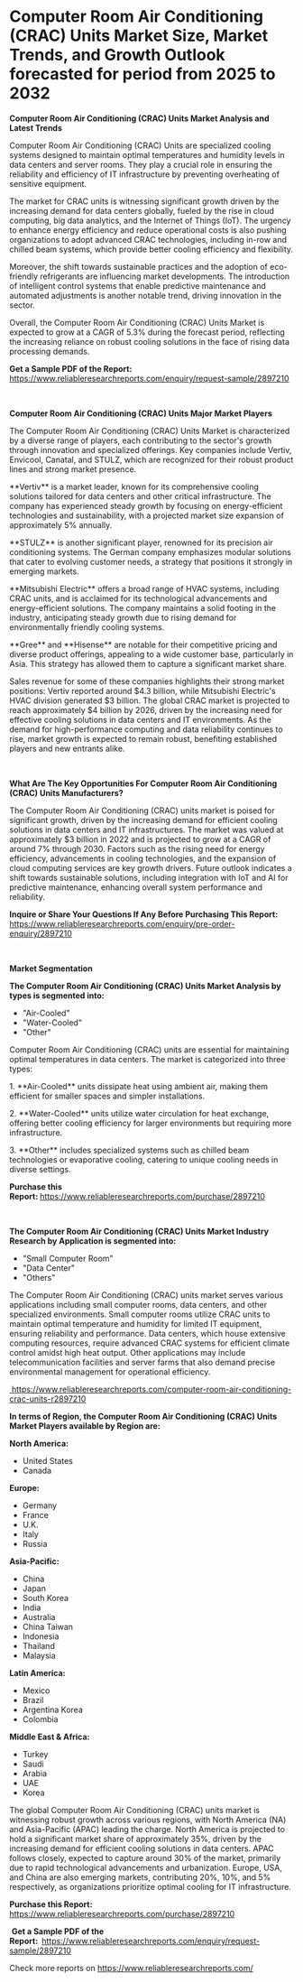 <p><h1>Computer Room Air Conditioning (CRAC) Units Market Size, Market Trends, and Growth Outlook forecasted for period from 2025 to 2032</h1></p><p><strong>Computer Room Air Conditioning (CRAC) Units Market Analysis and Latest Trends</strong></p>
<p><p>Computer Room Air Conditioning (CRAC) Units are specialized cooling systems designed to maintain optimal temperatures and humidity levels in data centers and server rooms. They play a crucial role in ensuring the reliability and efficiency of IT infrastructure by preventing overheating of sensitive equipment. </p><p>The market for CRAC units is witnessing significant growth driven by the increasing demand for data centers globally, fueled by the rise in cloud computing, big data analytics, and the Internet of Things (IoT). The urgency to enhance energy efficiency and reduce operational costs is also pushing organizations to adopt advanced CRAC technologies, including in-row and chilled beam systems, which provide better cooling efficiency and flexibility. </p><p>Moreover, the shift towards sustainable practices and the adoption of eco-friendly refrigerants are influencing market developments. The introduction of intelligent control systems that enable predictive maintenance and automated adjustments is another notable trend, driving innovation in the sector. </p><p>Overall, the Computer Room Air Conditioning (CRAC) Units Market is expected to grow at a CAGR of 5.3% during the forecast period, reflecting the increasing reliance on robust cooling solutions in the face of rising data processing demands.</p></p>
<p><strong>Get a Sample PDF of the Report:&nbsp;</strong> <a href="https://www.reliableresearchreports.com/enquiry/request-sample/2897210?utm_campaign=2246&utm_medium=2&utm_source=Github&utm_content=ia&utm_term=15032025&utm_id=computer-room-air-conditioning-crac-units">https://www.reliableresearchreports.com/enquiry/request-sample/2897210</a></p>
<p>&nbsp;</p>
<p><strong>Computer Room Air Conditioning (CRAC) Units Major Market Players</strong></p>
<p><p>The Computer Room Air Conditioning (CRAC) Units Market is characterized by a diverse range of players, each contributing to the sector's growth through innovation and specialized offerings. Key companies include Vertiv, Envicool, Canatal, and STULZ, which are recognized for their robust product lines and strong market presence.</p><p>**Vertiv** is a market leader, known for its comprehensive cooling solutions tailored for data centers and other critical infrastructure. The company has experienced steady growth by focusing on energy-efficient technologies and sustainability, with a projected market size expansion of approximately 5% annually.</p><p>**STULZ** is another significant player, renowned for its precision air conditioning systems. The German company emphasizes modular solutions that cater to evolving customer needs, a strategy that positions it strongly in emerging markets.</p><p>**Mitsubishi Electric** offers a broad range of HVAC systems, including CRAC units, and is acclaimed for its technological advancements and energy-efficient solutions. The company maintains a solid footing in the industry, anticipating steady growth due to rising demand for environmentally friendly cooling systems.</p><p>**Gree** and **Hisense** are notable for their competitive pricing and diverse product offerings, appealing to a wide customer base, particularly in Asia. This strategy has allowed them to capture a significant market share.</p><p>Sales revenue for some of these companies highlights their strong market positions: Vertiv reported around $4.3 billion, while Mitsubishi Electric's HVAC division generated $3 billion. The global CRAC market is projected to reach approximately $4 billion by 2026, driven by the increasing need for effective cooling solutions in data centers and IT environments. As the demand for high-performance computing and data reliability continues to rise, market growth is expected to remain robust, benefiting established players and new entrants alike.</p></p>
<p>&nbsp;</p>
<p><strong>What Are The Key Opportunities For Computer Room Air Conditioning (CRAC) Units Manufacturers?</strong></p>
<p><p>The Computer Room Air Conditioning (CRAC) units market is poised for significant growth, driven by the increasing demand for efficient cooling solutions in data centers and IT infrastructures. The market was valued at approximately $3 billion in 2022 and is projected to grow at a CAGR of around 7% through 2030. Factors such as the rising need for energy efficiency, advancements in cooling technologies, and the expansion of cloud computing services are key growth drivers. Future outlook indicates a shift towards sustainable solutions, including integration with IoT and AI for predictive maintenance, enhancing overall system performance and reliability.</p></p>
<p><strong>Inquire or Share Your Questions If Any Before Purchasing This Report:</strong> <a href="https://www.reliableresearchreports.com/enquiry/pre-order-enquiry/2897210?utm_campaign=2246&utm_medium=2&utm_source=Github&utm_content=ia&utm_term=15032025&utm_id=computer-room-air-conditioning-crac-units">https://www.reliableresearchreports.com/enquiry/pre-order-enquiry/2897210</a></p>
<p>&nbsp;</p>
<p><strong>Market Segmentation</strong></p>
<p><strong>The Computer Room Air Conditioning (CRAC) Units Market Analysis by types is segmented into:</strong></p>
<p><ul><li>"Air-Cooled"</li><li>"Water-Cooled"</li><li>"Other"</li></ul></p>
<p><p>Computer Room Air Conditioning (CRAC) units are essential for maintaining optimal temperatures in data centers. The market is categorized into three types: </p><p>1. **Air-Cooled** units dissipate heat using ambient air, making them efficient for smaller spaces and simpler installations. </p><p>2. **Water-Cooled** units utilize water circulation for heat exchange, offering better cooling efficiency for larger environments but requiring more infrastructure. </p><p>3. **Other** includes specialized systems such as chilled beam technologies or evaporative cooling, catering to unique cooling needs in diverse settings.</p></p>
<p><strong>Purchase this Report:&nbsp;</strong><a href="https://www.reliableresearchreports.com/purchase/2897210?utm_campaign=2246&utm_medium=2&utm_source=Github&utm_content=ia&utm_term=15032025&utm_id=computer-room-air-conditioning-crac-units">https://www.reliableresearchreports.com/purchase/2897210</a></p>
<p>&nbsp;</p>
<p><strong>The Computer Room Air Conditioning (CRAC) Units Market Industry Research by Application is segmented into:</strong></p>
<p><ul><li>"Small Computer Room"</li><li>"Data Center"</li><li>"Others"</li></ul></p>
<p><p>The Computer Room Air Conditioning (CRAC) units market serves various applications including small computer rooms, data centers, and other specialized environments. Small computer rooms utilize CRAC units to maintain optimal temperature and humidity for limited IT equipment, ensuring reliability and performance. Data centers, which house extensive computing resources, require advanced CRAC systems for efficient climate control amidst high heat output. Other applications may include telecommunication facilities and server farms that also demand precise environmental management for operational efficiency.</p></p>
<p><a href="https://www.reliableresearchreports.com/computer-room-air-conditioning-crac-units-r2897210?utm_campaign=2246&utm_medium=2&utm_source=Github&utm_content=ia&utm_term=15032025&utm_id=computer-room-air-conditioning-crac-units">&nbsp;https://www.reliableresearchreports.com/computer-room-air-conditioning-crac-units-r2897210</a></p>
<p><strong>In terms of Region, the Computer Room Air Conditioning (CRAC) Units Market Players available by Region are:</strong></p>
<p>
    <p> <strong> North America: </strong>
        <ul>
            <li>United States</li>
            <li>Canada</li>
        </ul>
        </p> 
    <p> <strong> Europe: </strong>
        <ul>
            <li>Germany</li>
            <li>France</li>
            <li>U.K.</li>
            <li>Italy</li>
            <li>Russia</li>
        </ul>
        </p> 
    <p> <strong> Asia-Pacific: </strong>
        <ul>
            <li>China</li>
            <li>Japan</li>
            <li>South Korea</li>
            <li>India</li>
            <li>Australia</li>
            <li>China Taiwan</li>
            <li>Indonesia</li>
            <li>Thailand</li>
            <li>Malaysia</li>
        </ul>
        </p> 
    <p> <strong> Latin America: </strong>
        <ul>
            <li>Mexico</li>
            <li>Brazil</li>
            <li>Argentina Korea</li>
            <li>Colombia</li>
        </ul>
        </p> 
    <p> <strong> Middle East & Africa: </strong>
        <ul>
            <li>Turkey</li>
            <li>Saudi</li>
            <li>Arabia</li>
            <li>UAE</li>
            <li>Korea</li>
        </ul>
    </p>
    </p>
<p><p>The global Computer Room Air Conditioning (CRAC) units market is witnessing robust growth across various regions, with North America (NA) and Asia-Pacific (APAC) leading the charge. North America is projected to hold a significant market share of approximately 35%, driven by the increasing demand for efficient cooling solutions in data centers. APAC follows closely, expected to capture around 30% of the market, primarily due to rapid technological advancements and urbanization. Europe, USA, and China are also emerging markets, contributing 20%, 10%, and 5% respectively, as organizations prioritize optimal cooling for IT infrastructure.</p></p>
<p><strong>Purchase this Report: </strong><a href="https://www.reliableresearchreports.com/purchase/2897210?utm_campaign=2246&utm_medium=2&utm_source=Github&utm_content=ia&utm_term=15032025&utm_id=computer-room-air-conditioning-crac-units">https://www.reliableresearchreports.com/purchase/2897210</a></p>
<p>&nbsp;<strong>Get a Sample PDF of the Report:&nbsp;&nbsp;</strong><a href="https://www.reliableresearchreports.com/enquiry/request-sample/2897210?utm_campaign=2246&utm_medium=2&utm_source=Github&utm_content=ia&utm_term=15032025&utm_id=computer-room-air-conditioning-crac-units">https://www.reliableresearchreports.com/enquiry/request-sample/2897210</a></p>
<p><strong></strong></p>
<p>Check more reports on <a href="https://www.reliableresearchreports.com/?utm_campaign=2246&utm_medium=2&utm_source=Github&utm_content=ia&utm_term=15032025&utm_id=computer-room-air-conditioning-crac-units">https://www.reliableresearchreports.com/</a></p>
